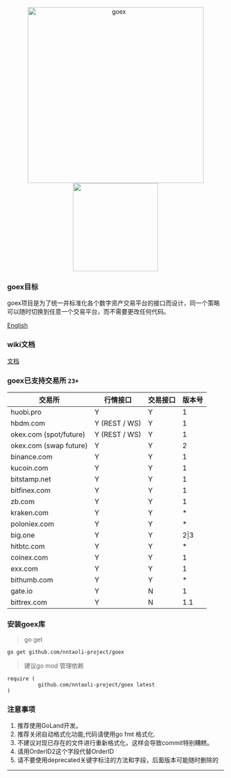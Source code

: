 <div align="center">
<img width="409" heigth="205" src="https://upload-images.jianshu.io/upload_images/6760989-dec7dc747846880e.png?imageMogr2/auto-orient/strip%7CimageView2/2/w/1240"  alt="goex">
<img width="198" height="205" src="https://upload-images.jianshu.io/upload_images/6760989-81f29f7a5dbd9bb6.jpg" >
</div>

### goex目标

goex项目是为了统一并标准化各个数字资产交易平台的接口而设计，同一个策略可以随时切换到任意一个交易平台，而不需要更改任何代码。

[English](https://github.com/nntaoli-project/goex/blob/dev/README_en.md)

### wiki文档

[文档](https://github.com/nntaoli-project/goex/wiki)

### goex已支持交易所 `23+`

| 交易所 | 行情接口 | 交易接口 | 版本号 |   
| ---   | ---     | ---     | ---   |  
| huobi.pro | Y | Y | 1 |   
| hbdm.com | Y (REST / WS)| Y |  1 |  
| okex.com (spot/future)| Y (REST / WS) | Y | 1 |  
| okex.com (swap future) | Y | Y | 2 |
| binance.com | Y | Y | 1 |  
| kucoin.com | Y | Y | 1 |
| bitstamp.net | Y | Y | 1 |  
| bitfinex.com | Y | Y | 1 |  
| zb.com | Y | Y | 1 |  
| kraken.com | Y | Y | * |  
| poloniex.com | Y | Y | * |   
| big.one | Y | Y | 2\|3 | 
| hitbtc.com | Y | Y | * |
| coinex.com | Y | Y | 1 |
| exx.com | Y | Y | 1 |
| bithumb.com | Y | Y | * |
| gate.io | Y | N | 1 |
| bittrex.com | Y | N | 1.1 |

### 安装goex库  
> go get

``` go get github.com/nntaoli-project/goex ```

>建议go mod 管理依赖
``` 
require (
          github.com/nntaoli-project/goex latest
)
```

### 注意事项

1. 推荐使用GoLand开发。
2. 推荐关闭自动格式化功能,代码请使用go fmt 格式化.
3. 不建议对现已存在的文件进行重新格式化，这样会导致commit特别糟糕。
4. 请用OrderID2这个字段代替OrderID
5. 请不要使用deprecated关键字标注的方法和字段，后面版本可能随时删除的
-----------------

